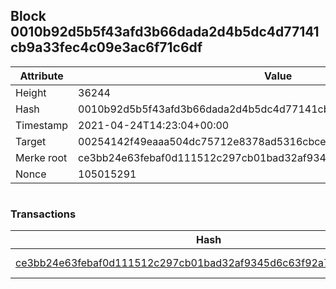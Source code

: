 ## Block 0010b92d5b5f43afd3b66dada2d4b5dc4d77141cb9a33fec4c09e3ac6f71c6df

Attribute | Value
--- | ---
Height | 36244
Hash | 0010b92d5b5f43afd3b66dada2d4b5dc4d77141cb9a33fec4c09e3ac6f71c6df
Timestamp | 2021-04-24T14:23:04+00:00
Target | 00254142f49eaaa504dc75712e8378ad5316cbcead634704b3734b6271167cc4
Merke root | ce3bb24e63febaf0d111512c297cb01bad32af9345d6c63f92a788fe57ea19bd
Nonce | 105015291

```

```

### Transactions

Hash | Amount
--- | ---
[ce3bb24e63febaf0d111512c297cb01bad32af9345d6c63f92a788fe57ea19bd](ce3bb24e63febaf0d111512c297cb01bad32af9345d6c63f92a788fe57ea19bd.md) | 10.00000000 SKEPTI 
